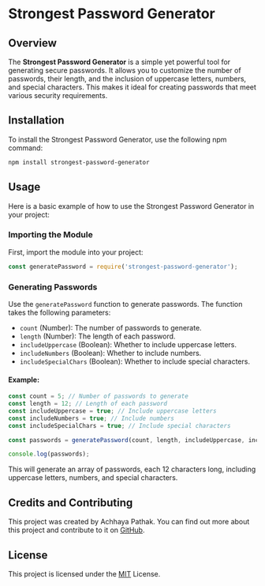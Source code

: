 # Strongest Password Generator

## Overview
The **Strongest Password Generator** is a simple yet powerful tool for generating secure passwords. It allows you to customize the number of passwords, their length, and the inclusion of uppercase letters, numbers, and special characters. This makes it ideal for creating passwords that meet various security requirements.

## Installation
To install the Strongest Password Generator, use the following npm command:

```bash
npm install strongest-password-generator
```

## Usage
Here is a basic example of how to use the Strongest Password Generator in your project:

### Importing the Module
First, import the module into your project:

```javascript
const generatePassword = require('strongest-password-generator');
```

### Generating Passwords
Use the `generatePassword` function to generate passwords. The function takes the following parameters:

- `count` (Number): The number of passwords to generate.
- `length` (Number): The length of each password.
- `includeUppercase` (Boolean): Whether to include uppercase letters.
- `includeNumbers` (Boolean): Whether to include numbers.
- `includeSpecialChars` (Boolean): Whether to include special characters.

#### Example:
```javascript
const count = 5; // Number of passwords to generate
const length = 12; // Length of each password
const includeUppercase = true; // Include uppercase letters
const includeNumbers = true; // Include numbers
const includeSpecialChars = true; // Include special characters

const passwords = generatePassword(count, length, includeUppercase, includeNumbers, includeSpecialChars);

console.log(passwords);
```

This will generate an array of passwords, each 12 characters long, including uppercase letters, numbers, and special characters.

## Credits and Contributing
This project was created by Achhaya Pathak. You can find out more about this project and contribute to it on [GitHub](https://github.com/achhayapathak/strongest-password-generator).



## License
This project is licensed under the [MIT](https://choosealicense.com/licenses/mit/) License.


